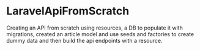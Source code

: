 # LaravelApiFromScratch
Creating an API from scratch using resources, a DB to populate it with migrations, created an article model and use seeds and factories to create dummy data and then build the api endpoints with a resource.
